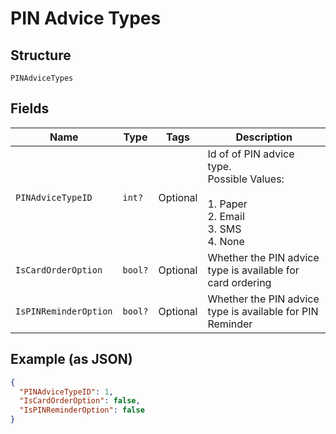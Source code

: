 
# PIN Advice Types

## Structure

`PINAdviceTypes`

## Fields

| Name | Type | Tags | Description |
|  --- | --- | --- | --- |
| `PINAdviceTypeID` | `int?` | Optional | Id of of PIN advice type.<br>Possible Values:<br><br>1. Paper<br>2. Email<br>3. SMS<br>4. None |
| `IsCardOrderOption` | `bool?` | Optional | Whether the PIN advice type is available for card ordering |
| `IsPINReminderOption` | `bool?` | Optional | Whether the PIN advice type is available for PIN Reminder |

## Example (as JSON)

```json
{
  "PINAdviceTypeID": 1,
  "IsCardOrderOption": false,
  "IsPINReminderOption": false
}
```

